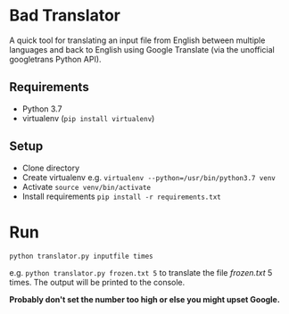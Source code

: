 # Bad Translator

A quick tool for translating an input file from English between multiple languages and back to English using Google Translate (via the unofficial googletrans Python API).

## Requirements
- Python 3.7
- virtualenv (`pip install virtualenv`)

## Setup
- Clone directory
- Create virtualenv e.g. `virtualenv --python=/usr/bin/python3.7 venv`
- Activate `source venv/bin/activate`
- Install requirements `pip install -r requirements.txt`

# Run
`python translator.py inputfile times`

e.g. `python translator.py frozen.txt 5` to translate the file *frozen.txt* 5 times. The output will be printed to the console.

**Probably don't set the number too high or else you might upset Google.**
